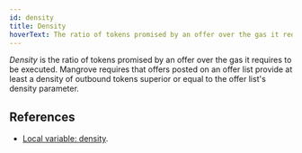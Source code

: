 ```yaml
---
id: density
title: Density
hoverText: The ratio of tokens promised by an offer over the gas it requires to be executed.
---
```


_Density_ is the ratio of tokens promised by an offer over the gas it requires to be executed. Mangrove requires that offers posted on an offer list provide at least a density of outbound tokens superior or equal to the offer list's density parameter.

## References
* [Local variable: density](../contracts/technical-references/governance-parameters/local-variables.md#density).